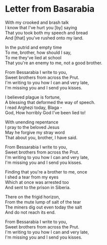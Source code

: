 # Letter from Basarabia

With my crooked and brash talk\
I know that I've hurt you [by] saying\
That you took both my speech and bread\
And [that] you've rushed onto my land.

In the putrid and empty time\
To me, brother, how should I say,\
To me they've lied at school\
That you're an enemy to me, not a good brother.

From Bessarabia I write to you,\
Sweet brothers from across the Prut.\
I'm writing to you how I can and very late,\
I'm missing you and I send you kisses.

I believed plague is fortune,\
A blessing that deformed the way of speech.\
I read Arghezi today, Blaga -\
God, How horribly God I've been lied to!

With unending repentance\
I pray to the beloved Jesus\
May he forgive my stray word\
That about you, brother, I have said.

From Bessarabia I write to you,\
Sweet brothers from across the Prut.\
I'm writing to you how I can and very late,\
I'm missing you and I send you kisses.

Finding that you're a brother to me, once\
I shed a tear from my eyes\
Which at once was arrested too\
And sent to the prison in Siberia.

There on the frigid horizon,\
From the mute lump of salt of the tear\
The miners dig out even today the salt\
And do not reach its end.

From Bessarabia I write to you,\
Sweet brothers from across the Prut.\
I'm writing to you how I can and very late,\
I'm missing you and I send you kisses.
